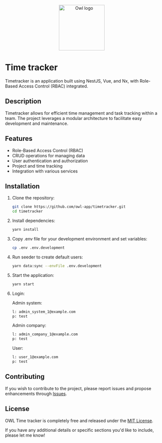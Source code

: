 <p style="text-align: center;">
    <img src="https://raw.githubusercontent.com/owl-app/time-tracker/refs/heads/main/libs/app/core/src/assets/logo.webp" width="150px" alt="Owl logo" />
</p>

# Time tracker

Timetracker is an application built using NestJS, Vue, and Nx, with Role-Based Access Control (RBAC) integrated.

## Description

Timetracker allows for efficient time management and task tracking within a team. The project leverages a modular architecture to facilitate easy development and maintenance.

## Features

- Role-Based Access Control (RBAC)
- CRUD operations for managing data
- User authentication and authorization
- Project and time tracking
- Integration with various services

## Installation

1. Clone the repository:

   ```bash
   git clone https://github.com/owl-app/timetracker.git
   cd timetracker
   ```

2. Install dependencies:

   ```bash
   yarn install
   ```

3. Copy .env file for your development environment and set variables:

   ```bash
   cp .env .env.development
   ```

4. Run seeder to create default users:

   ```bash
   yarn data:sync --envFile .env.development
   ```

5. Start the application:
   ```bash
   yarn start
   ```

6. Login:

      Admin system:
      ```bash
      l: admin_system_1@example.com
      p: test
      ```

      Admin company:
      ```bash
      l: admin_company_1@example.com
      p: test
      ```

      User:
      ```bash
      l: user_1@example.com
      p: test
      ```

## Contributing

If you wish to contribute to the project, please report issues and propose enhancements through [Issues](https://github.com/owl-app/timetracker/issues).

## License

OWL Time tracker is completely free and released under the [MIT License](https://github.com/owl-app/time-tracker/blob/main/LICENSE).

If you have any additional details or specific sections you'd like to include, please let me know!

